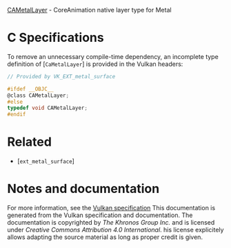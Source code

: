 [CAMetalLayer](https://www.khronos.org/registry/vulkan/specs/1.3-extensions/man/html/CAMetalLayer.html) - CoreAnimation native layer type for Metal

# C Specifications
To remove an unnecessary compile-time dependency, an incomplete type
definition of [`CaMetalLayer`] is provided in the Vulkan headers:
```c
// Provided by VK_EXT_metal_surface

#ifdef __OBJC__
@class CAMetalLayer;
#else
typedef void CAMetalLayer;
#endif
```

# Related
- [`ext_metal_surface`]

# Notes and documentation
For more information, see the [Vulkan specification](https://www.khronos.org/registry/vulkan/specs/1.3-extensions/html/vkspec.html)
This documentation is generated from the Vulkan specification and documentation.
The documentation is copyrighted by *The Khronos Group Inc.* and is licensed under *Creative Commons Attribution 4.0 International*.
his license explicitely allows adapting the source material as long as proper credit is given.
        